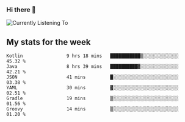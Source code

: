 ### Hi there 👋

![Currently Listening To](https://lastfm-recently-played.vercel.app/api?user=lynziee)

## My stats for the week
<!--START_SECTION:waka-->

```text
Kotlin                9 hrs 18 mins   ███████████▒░░░░░░░░░░░░░   45.32 %
Java                  8 hrs 39 mins   ██████████▓░░░░░░░░░░░░░░   42.21 %
JSON                  41 mins         █░░░░░░░░░░░░░░░░░░░░░░░░   03.38 %
YAML                  30 mins         ▓░░░░░░░░░░░░░░░░░░░░░░░░   02.51 %
Gradle                19 mins         ▒░░░░░░░░░░░░░░░░░░░░░░░░   01.56 %
Groovy                14 mins         ▒░░░░░░░░░░░░░░░░░░░░░░░░   01.20 %
```

<!--END_SECTION:waka-->
